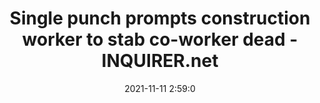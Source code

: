 ---
"title": "Single punch prompts construction worker to stab co-worker dead - INQUIRER.net"
"date": "2021-11-11 2:59:0"
"feed_name": "GOOGLENEWSCONSTRUCTION"
"feed_website": "https://news.google.com/search?q=construction%2Bincident&hl=en-US&gl=US&ceid=US:en"
"feed_rss": "https://news.google.com/rss/search?q=construction%2Bincident&hl=en-US&gl=US&ceid=US:en"
"link": "https://cebudailynews.inquirer.net/411021/single-punch-prompts-construction-worker-to-stab-co-worker-dead"
"source": "{'href': 'https://cebudailynews.inquirer.net', 'title': 'INQUIRER.net'}"
"file": "_posts/2021-1-1-08b59cd44f351c201bda0fe353c5780d00c1643e.md"
"accident": "1"
"drilling": "0"
"dead": "1"
"injured": "0"
"arrested": "0"
"place": "unknown place"
"where": "unknown site"
"causes": "unknown"
"place_uri": "unknown place"
---